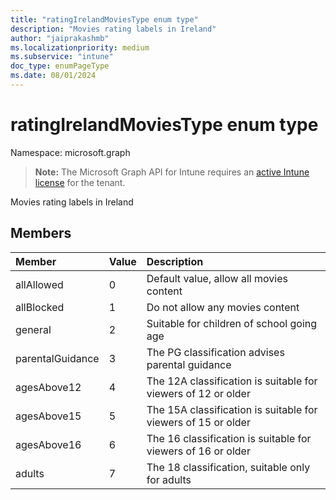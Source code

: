 ```yaml
---
title: "ratingIrelandMoviesType enum type"
description: "Movies rating labels in Ireland"
author: "jaiprakashmb"
ms.localizationpriority: medium
ms.subservice: "intune"
doc_type: enumPageType
ms.date: 08/01/2024
---
```


# ratingIrelandMoviesType enum type

Namespace: microsoft.graph

> **Note:** The Microsoft Graph API for Intune requires an [active Intune license](https://go.microsoft.com/fwlink/?linkid=839381) for the tenant.

Movies rating labels in Ireland

## Members
|Member|Value|Description|
|:---|:---|:---|
|allAllowed|0|Default value, allow all movies content|
|allBlocked|1|Do not allow any movies content|
|general|2|Suitable for children of school going age|
|parentalGuidance|3|The PG classification advises parental guidance|
|agesAbove12|4|The 12A classification is suitable for viewers of 12 or older|
|agesAbove15|5|The 15A classification is suitable for viewers of 15 or older|
|agesAbove16|6|The 16 classification is suitable for viewers of 16 or older|
|adults|7|The 18 classification, suitable only for adults|
